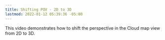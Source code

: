 ```yaml
---
title: Shifting POV - 2D to 3D 
lastmod: 2022-01-12 05:39:36 -05:00
---
```

			
This video demonstrates how to shift the perspective in the Cloud map view from 2D to 3D.      